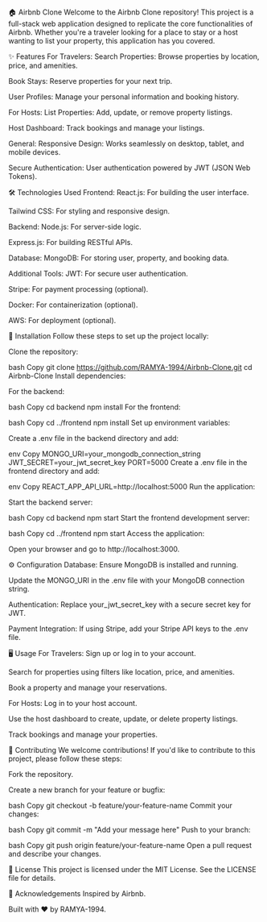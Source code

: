 🏠 Airbnb Clone
Welcome to the Airbnb Clone repository! This project is a full-stack web application designed to replicate the core functionalities of Airbnb. Whether you're a traveler looking for a place to stay or a host wanting to list your property, this application has you covered.

✨ Features
For Travelers:
Search Properties: Browse properties by location, price, and amenities.

Book Stays: Reserve properties for your next trip.

User Profiles: Manage your personal information and booking history.

For Hosts:
List Properties: Add, update, or remove property listings.

Host Dashboard: Track bookings and manage your listings.

General:
Responsive Design: Works seamlessly on desktop, tablet, and mobile devices.

Secure Authentication: User authentication powered by JWT (JSON Web Tokens).

🛠️ Technologies Used
Frontend:
React.js: For building the user interface.

Tailwind CSS: For styling and responsive design.

Backend:
Node.js: For server-side logic.

Express.js: For building RESTful APIs.

Database:
MongoDB: For storing user, property, and booking data.

Additional Tools:
JWT: For secure user authentication.

Stripe: For payment processing (optional).

Docker: For containerization (optional).

AWS: For deployment (optional).

🚀 Installation
Follow these steps to set up the project locally:

Clone the repository:

bash
Copy
git clone https://github.com/RAMYA-1994/Airbnb-Clone.git
cd Airbnb-Clone
Install dependencies:

For the backend:

bash
Copy
cd backend
npm install
For the frontend:

bash
Copy
cd ../frontend
npm install
Set up environment variables:

Create a .env file in the backend directory and add:

env
Copy
MONGO_URI=your_mongodb_connection_string
JWT_SECRET=your_jwt_secret_key
PORT=5000
Create a .env file in the frontend directory and add:

env
Copy
REACT_APP_API_URL=http://localhost:5000
Run the application:

Start the backend server:

bash
Copy
cd backend
npm start
Start the frontend development server:

bash
Copy
cd ../frontend
npm start
Access the application:

Open your browser and go to http://localhost:3000.

⚙️ Configuration
Database:
Ensure MongoDB is installed and running.

Update the MONGO_URI in the .env file with your MongoDB connection string.

Authentication:
Replace your_jwt_secret_key with a secure secret key for JWT.

Payment Integration:
If using Stripe, add your Stripe API keys to the .env file.

🖥️ Usage
For Travelers:
Sign up or log in to your account.

Search for properties using filters like location, price, and amenities.

Book a property and manage your reservations.

For Hosts:
Log in to your host account.

Use the host dashboard to create, update, or delete property listings.

Track bookings and manage your properties.

🤝 Contributing
We welcome contributions! If you'd like to contribute to this project, please follow these steps:

Fork the repository.

Create a new branch for your feature or bugfix:

bash
Copy
git checkout -b feature/your-feature-name
Commit your changes:

bash
Copy
git commit -m "Add your message here"
Push to your branch:

bash
Copy
git push origin feature/your-feature-name
Open a pull request and describe your changes.

📄 License
This project is licensed under the MIT License. See the LICENSE file for details.

🙏 Acknowledgements
Inspired by Airbnb.

Built with ❤️ by RAMYA-1994.
